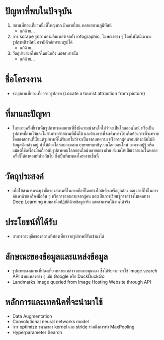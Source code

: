 # ปัญหาที่พบในปัจจุบัน

1. สถานที่ท่องเที่ยวหนึ่งที่ใหญ่มาก มีหลายโซน หลายสภาพภูมิทัศน์
   - แก้ด้วย...
2. การ scrape รูปภาพตามอินเทอร์เจอทั้ง infographic, โฆษณาต่าง ๆ โดยไม่ได้มีเฉพาะรูปภาพทิวทัศน์ อาจมีตัวอักษรบนรูปได้
   - แก้ด้วย...
3. วัตถุประสงค์ให้แก้โดยนึกถึง user เท่านั้น
   - แก้ด้วย...


# ชื่อโครงงาน
- ระบุสถานที่ท่องเที่ยวจากรูปภาพ (Locate a tourist attraction from picture)

  
# ที่มาและปัญหา
- ในหลายครั้งที่เราเห็นรูปภาพของสถานที่ซึ่งมีความน่าสนใจไม่ว่าจะเป็นโลกออนไลน์ หรือเป็นรูปภาพที่ถ่ายไว้และไม่สามารถจำสถานที่นั้นได้ และต้องการที่จะเดินทางไปหรือต้องการที่จะทราบชื่อของสถานที่นั้นแต่รูปภาพที่ได้รับมาไม่ว่าจะเป็นจากบทความ หรือจากผู้คนรอบข้างกลับไม่มีข้อมูลดังกล่าวอยู่ ทำให้ต้องไล่สอบถามตาม community บนโลกออนไลน์ ถามจากผู้รู้ หรือแม้แต่ใช้เครื่องมือเกี่ยวกับรูปภาพบนโลกออนไลน์หลายอย่างช่วย ส่งผลให้เสียเวลาและในหลายครั้งก็ได้คำตอบที่ต่างกันไป ซึ่งเป็นที่มาของโครงงานชิ้นนี้


# วัตถุประสงค์
- เพื่อให้สามารถระบุว่าชื่อของสถานที่ในภาพคือที่ใดอย่างใกล้เคียงหรือถูกต้อง ลดเวลาที่ใช้ในการค้นหาด้วยเครื่องมืออื่น ๆ หรือการสอบถามจากผู้คน และเป็นการเรียนรู้การสร้างโมเดลทาง Deep Learning แบบลงมือปฏิบัติด้วยข้อมูลจริง และสามารถใช้งานได้จริง


# ประโยชน์ที่ได้รับ
- สามารถระบุชื่อของสถานที่ท่องเที่ยวจากรูปภาพที่รับเข้ามาได้


# ลักษณะของข้อมูลและแหล่งข้อมูล
- รูปภาพของสถานที่ท่องเที่ยวหลายแหล่งจากหลายมุมมอง ซึ่งได้รับจากการใช้ Image search API ผ่านแหล่งต่าง ๆ เช่น Google หรือ DuckDuckGo
- Landmarks image queried from Image Hosting Website through API


# หลักการและเทคนิคที่จะนำมาใช้
- Data Augmentation
- Convolutional neural networks model
- การ optimize ขนาดของ kernel และ stride รวมถึงการทำ MaxPooling
- Hyperparameter Search

